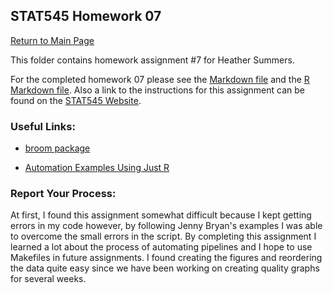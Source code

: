 ## STAT545 Homework 07
[Return to Main Page](https://github.com/heathersummers/STAT547-hw-Summers-Heather)

This folder contains homework assignment #7 for Heather Summers.

For the completed homework 07 please see the [Markdown file](https://github.com/heathersummers/STAT547-hw-Summers-Heather/blob/master/hw07/hw07.md) and the [R Markdown file](https://github.com/heathersummers/STAT547-hw-Summers-Heather/blob/master/hw07/hw07.Rmd). Also a link to the instructions for this assignment can be found on the [STAT545 Website](http://stat545.com/hw07_automation.html).

### Useful Links:
- [broom package](https://github.com/tidyverse/broom)

- [Automation Examples Using Just R](https://github.com/STAT545-UBC/STAT545-UBC.github.io/tree/master/automation10_holding-area/01_automation-example_just-r)


### Report Your Process:
At first, I found this assignment somewhat difficult because I kept getting errors in my code however, by following Jenny Bryan's examples I was able to overcome the small errors in the script. By completing this assignment I learned a lot about the process of automating pipelines and I hope to use Makefiles in future assignments. I found creating the figures and reordering the data quite easy since we have been working on creating quality graphs for several weeks. 

